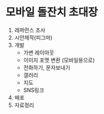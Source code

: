 <!-- md = 웹문서포맷 / 마크다운문법 -->
<!-- 

    # 대제목
    ## 소제목
    ### 소소제목


-->

# 모바일 돌잔치 초대장
1. 레퍼런스 조사
2. 시안제작(피그마)
3. 개발
   - 가변 레이아웃 
   - 이미지 포맷 변환 (모바일용으로) 
   - 전화하기, 문자보내기 
   - 갤러리
   - 지도
   - SNS링크
4. 배포 
5. 자료정리  